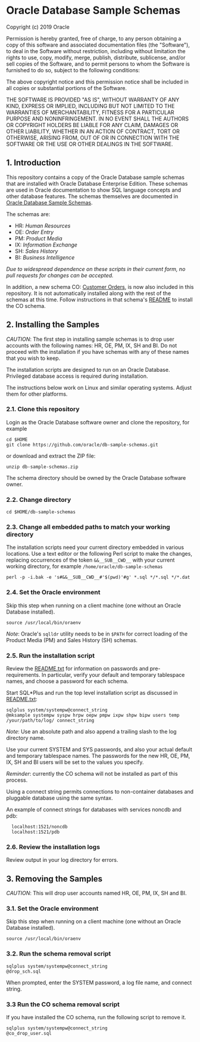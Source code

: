 # Oracle Database Sample Schemas

Copyright (c) 2019 Oracle

Permission is hereby granted, free of charge, to any person obtaining
a copy of this software and associated documentation files (the
"Software"), to deal in the Software without restriction, including
without limitation the rights to use, copy, modify, merge, publish,
distribute, sublicense, and/or sell copies of the Software, and to
permit persons to whom the Software is furnished to do so, subject to
the following conditions:

The above copyright notice and this permission notice shall be
included in all copies or substantial portions of the Software.

THE SOFTWARE IS PROVIDED "AS IS", WITHOUT WARRANTY OF ANY KIND,
EXPRESS OR IMPLIED, INCLUDING BUT NOT LIMITED TO THE WARRANTIES OF
MERCHANTABILITY, FITNESS FOR A PARTICULAR PURPOSE AND
NONINFRINGEMENT. IN NO EVENT SHALL THE AUTHORS OR COPYRIGHT HOLDERS BE
LIABLE FOR ANY CLAIM, DAMAGES OR OTHER LIABILITY, WHETHER IN AN ACTION
OF CONTRACT, TORT OR OTHERWISE, ARISING FROM, OUT OF OR IN CONNECTION
WITH THE SOFTWARE OR THE USE OR OTHER DEALINGS IN THE SOFTWARE.

## 1. Introduction

This repository contains a copy of the Oracle Database sample schemas
that are installed with Oracle Database Enterprise Edition.  These
schemas are used in Oracle documentation to show SQL language
concepts and other database features.  The schemas themselves are 
documented in [Oracle Database Sample Schemas](https://www.oracle.com/pls/topic/lookup?ctx=dblatest&id=COMSC).

The schemas are:

- HR: *Human Resources*
- OE: *Order Entry*
- PM: *Product Media*
- IX: *Information Exchange*
- SH: *Sales History*
- BI: *Business Intelligence*

*Due to widespread dependence on these scripts in their current form,
no pull requests for changes can be accepted.*

In addition, a new schema CO: [Customer Orders](https://github.com/oracle/db-sample-schemas/tree/master/customer_orders), is now also 
included in this repository. It is not automatically installed along with 
the rest of the schemas at this time. Follow instructions in that schema's 
[README](https://github.com/oracle/db-sample-schemas/blob/master/README.md) to install the CO schema.

## 2. Installing the Samples

*CAUTION*: The first step in installing sample schemas is to drop 
user accounts with the following names: HR, OE, PM, IX, SH and BI. 
Do not proceed with the installation if you have schemas with any 
of these names that you wish to keep.

The installation scripts are designed to run on an Oracle Database.  
Privileged database access is required during installation.

The instructions below work on Linux and similar operating systems.
Adjust them for other platforms.

### 2.1. Clone this repository

Login as the Oracle Database software owner and clone the repository, for example

```shell
cd $HOME
git clone https://github.com/oracle/db-sample-schemas.git
```

or download and extract the ZIP file:

```shell
unzip db-sample-schemas.zip
```

The schema directory should be owned by the Oracle Database software owner.

### 2.2. Change directory

```shell
cd $HOME/db-sample-schemas
```

### 2.3. Change all embedded paths to match your working directory

The installation scripts need your current directory embedded in
various locations.  Use a text editor or the following Perl script to
make the changes, replacing occurrences of the token `&&__SUB__CWD__`
with your current working directory, for example
`/home/oracle/db-sample-schemas`

```shell
perl -p -i.bak -e 's#&&__SUB__CWD__#'$(pwd)'#g' *.sql */*.sql */*.dat 
```

### 2.4. Set the Oracle environment

Skip this step when running on a client machine (one without an Oracle 
Database installed).

```shell
source /usr/local/bin/oraenv
```

*Note*: Oracle's `sqlldr` utility needs to be in `$PATH` for correct
loading of the Product Media (PM) and Sales History (SH) schemas.

### 2.5.  Run the installation script

Review the [README.txt](#README.txt) for information on passwords and
pre-requirements. In particular, verify your default and temporary
tablespace names, and choose a password for each schema.

Start SQL*Plus and run the top level installation script as
discussed in [README.txt](#README.txt):

```shell
sqlplus system/systempw@connect_string
@mksample systempw syspw hrpw oepw pmpw ixpw shpw bipw users temp /your/path/to/log/ connect_string
```

*Note*: Use an absolute path and also append a trailing slash to the log directory name.

Use your current SYSTEM and SYS passwords, and also your actual
default and temporary tablespace names.  The passwords for the new
HR, OE, PM, IX, SH and BI users will be set to the values you
specify.

*Reminder*: currently the CO schema will not be installed as part of this 
process.

Using a connect string permits connections to non-container databases and 
pluggable database using the same syntax.

An example of connect strings for databases with services noncdb and pdb:
```
  localhost:1521/noncdb
  localhost:1521/pdb
```

### 2.6. Review the installation logs

Review output in your log directory for errors.

## 3. Removing the Samples

*CAUTION*: This will drop user accounts named HR, OE, PM, IX, SH and BI.

### 3.1. Set the Oracle environment

Skip this step when running on a client machine (one without an Oracle 
Database installed).

```shell
source /usr/local/bin/oraenv
```

### 3.2. Run the schema removal script

```shell
sqlplus system/systempw@connect_string
@drop_sch.sql
```

When prompted, enter the SYSTEM password, a log file name, and connect string.

### 3.3 Run the CO schema removal script

If you have installed the CO schema, run the following script to remove it. 

```shell
sqlplus system/systempw@connect_string
@co_drop_user.sql 
```
